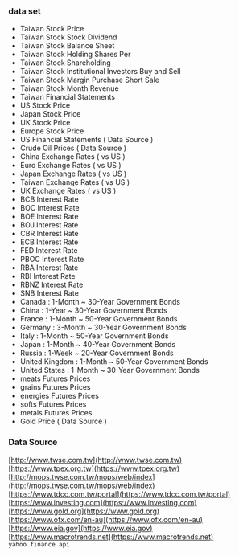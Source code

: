 ### data set

* Taiwan Stock Price 
* Taiwan Stock Stock Dividend
* Taiwan Stock Balance Sheet
* Taiwan Stock Holding Shares Per
* Taiwan Stock Shareholding
* Taiwan Stock Institutional Investors Buy and Sell
* Taiwan Stock Margin Purchase Short Sale
* Taiwan Stock Month Revenue
* Taiwan Financial Statements 
* US Stock Price
* Japan Stock Price
* UK Stock Price
* Europe Stock Price
* US Financial Statements ( Data Source  )
* Crude Oil Prices ( Data Source  )
* China Exchange Rates ( vs US )
* Euro Exchange Rates ( vs US )
* Japan Exchange Rates ( vs US )
* Taiwan Exchange Rates ( vs US )
* UK Exchange Rates ( vs US )
* BCB Interest Rate
* BOC Interest Rate
* BOE Interest Rate
* BOJ Interest Rate
* CBR Interest Rate
* ECB Interest Rate
* FED Interest Rate
* PBOC Interest Rate
* RBA Interest Rate
* RBI Interest Rate
* RBNZ Interest Rate
* SNB Interest Rate
* Canada : 1-Month ~ 30-Year Government Bonds 
* China : 1-Year ~ 30-Year Government Bonds 
* France : 1-Month ~ 50-Year Government Bonds 
* Germany : 3-Month ~ 30-Year Government Bonds 
* Italy : 1-Month ~ 50-Year Government Bonds 
* Japan : 1-Month ~ 40-Year Government Bonds 
* Russia : 1-Week ~ 20-Year Government Bonds 
* United Kingdom : 1-Month ~ 50-Year Government Bonds 
* United States : 1-Month ~ 30-Year Government Bonds 
* meats Futures Prices
* grains Futures Prices
* energies Futures Prices
* softs Futures Prices
* metals Futures Prices
* Gold Price ( Data Source  )


### Data Source <br>
[http://www.twse.com.tw](http://www.twse.com.tw)<br>
[https://www.tpex.org.tw](https://www.tpex.org.tw)<br>
[http://mops.twse.com.tw/mops/web/index](http://mops.twse.com.tw/mops/web/index)<br>
[https://www.tdcc.com.tw/portal](https://www.tdcc.com.tw/portal)<br>
[https://www.investing.com](https://www.investing.com)<br>
[https://www.gold.org](https://www.gold.org)<br>
[https://www.ofx.com/en-au](https://www.ofx.com/en-au)<br>
[https://www.eia.gov](https://www.eia.gov)<br>
[https://www.macrotrends.net](https://www.macrotrends.net)<br>
`yahoo finance api`<br>


